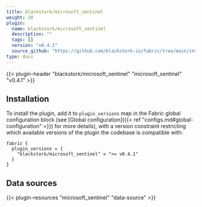 ```yaml
---
title: blackstork/microsoft_sentinel
weight: 20
plugin:
  name: blackstork/microsoft_sentinel
  description: ""
  tags: []
  version: "v0.4.1"
  source_github: "https://github.com/blackstork-io/fabric/tree/main/internal/sentinel/"
type: docs
---
```


{{< plugin-header "blackstork/microsoft_sentinel" "microsoft_sentinel" "v0.4.1" >}}

## Installation

To install the plugin, add it to `plugin_versions` map in the Fabric global configuration block (see [Global configuration]({{< ref "configs.md#global-configuration" >}}) for more details), with a version constraint restricting which available versions of the plugin the codebase is compatible with:

```hcl
fabric {
  plugin_versions = {
    "blackstork/microsoft_sentinel" = ">= v0.4.1"
  }
}
```


## Data sources

{{< plugin-resources "microsoft_sentinel" "data-source" >}}
